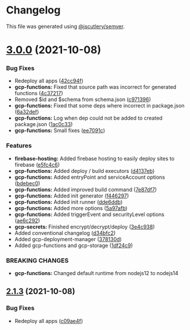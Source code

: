 # Changelog

This file was generated using [@jscutlery/semver](https://github.com/jscutlery/semver).

# [3.0.0](https://github.com/TriPSs/nx-extend/compare/gcp-functions@2.1.3...gcp-functions@3.0.0) (2021-10-08)


### Bug Fixes

* Redeploy all apps ([42cc94f](https://github.com/TriPSs/nx-extend/commit/42cc94f1d8867ba33ee5be325f6c24343f299d74))
* **gcp-functions:** Fixed that source path was incorrect for generated functions ([4c37217](https://github.com/TriPSs/nx-extend/commit/4c372178a154f769ff748eedbd4330bbf3117eed))
* Removed $id and $schema from schema.json ([c971396](https://github.com/TriPSs/nx-extend/commit/c9713967fae9d15f5351c4432a7f761361de5d55))
* **gcp-functions:** Fixed that some deps where incorrect in package.json ([6a32def](https://github.com/TriPSs/nx-extend/commit/6a32def6e270048f8f734d96ce298b1f6c124e9c))
* **gcp-functions:** Log when dep could not be added to created package.json ([1ac0c33](https://github.com/TriPSs/nx-extend/commit/1ac0c33fbd24a4a072451c5d652220939ac70e9c))
* **gcp-functions:** Small fixes ([ee7091c](https://github.com/TriPSs/nx-extend/commit/ee7091cac14e73b575d84d0ddb2009420798468e))


### Features

* **firebase-hosting:** Added firebase hosting to easily deploy sites to firebase ([e5fc4c6](https://github.com/TriPSs/nx-extend/commit/e5fc4c662c6d48d8ceffedeaf341f9e65054762a))
* **gcp-functions:** Added deploy / build executors ([d4137eb](https://github.com/TriPSs/nx-extend/commit/d4137eb3a10af3c3670078d43dff8cb110fc0bea))
* **gcp-functions:** Added entryPoint and serviceAccount options ([bdebec0](https://github.com/TriPSs/nx-extend/commit/bdebec09015ee4f7214173aef9553b547a7469af))
* **gcp-functions:** Added improved build command ([7e87df7](https://github.com/TriPSs/nx-extend/commit/7e87df7aef602ba5262999d2576925e609133950))
* **gcp-functions:** Added init generator ([f446297](https://github.com/TriPSs/nx-extend/commit/f44629778802f3bf04b71f74c80c85050f3cc249))
* **gcp-functions:** Added init runner ([dde6ddb](https://github.com/TriPSs/nx-extend/commit/dde6ddb62dcc99ea3cf6bcdac3fe6fc96935875a))
* **gcp-functions:** Added more options ([5a97afb](https://github.com/TriPSs/nx-extend/commit/5a97afb52613ae9c412ff55e3d0da52b9254e6a9))
* **gcp-functions:** Added triggerEvent and securityLevel options ([ae6c292](https://github.com/TriPSs/nx-extend/commit/ae6c2922affcde11d00a5ab5b6fd007aad016b80))
* **gcp-secrets:** Finished encrypt/decrypt/deploy ([3e4c938](https://github.com/TriPSs/nx-extend/commit/3e4c9384bab47119824c849e932590d6b437c69f))
* Added conventional changelog ([d34bfc2](https://github.com/TriPSs/nx-extend/commit/d34bfc2bbe9c5c7da7d2246e26209dd27b126a49))
* Added gcp-deployment-manager ([378130d](https://github.com/TriPSs/nx-extend/commit/378130db249a5d3f7148e375591a2534585bc144))
* Added gcp-functions and gcp-storage ([1df24c9](https://github.com/TriPSs/nx-extend/commit/1df24c9b67eed68aa561c226d8f30846fabb6c38))


### BREAKING CHANGES

* **gcp-functions:** Changed default runtime from nodejs12 to nodejs14



## [2.1.3](https://github.com/TriPSs/nx-extend/compare/gcp-functions@2.1.2...gcp-functions@2.1.3) (2021-10-08)


### Bug Fixes

* Redeploy all apps ([c09ae4f](https://github.com/TriPSs/nx-extend/commit/c09ae4f2993b5e383ca7b02d3df66c93a0a64df5))
